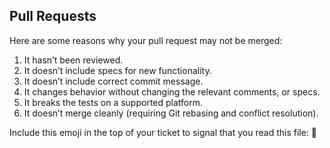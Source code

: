 Pull Requests
-------------
Here are some reasons why your pull request may not be merged:

1. It hasn’t been reviewed.
2. It doesn’t include specs for new functionality.
3. It doesn’t include correct commit message.
4. It changes behavior without changing the relevant comments, or specs.
5. It breaks the tests on a supported platform.
6. It doesn’t merge cleanly (requiring Git rebasing and conflict resolution).

Include this emoji in the top of your ticket to signal that you read this file: 💪
